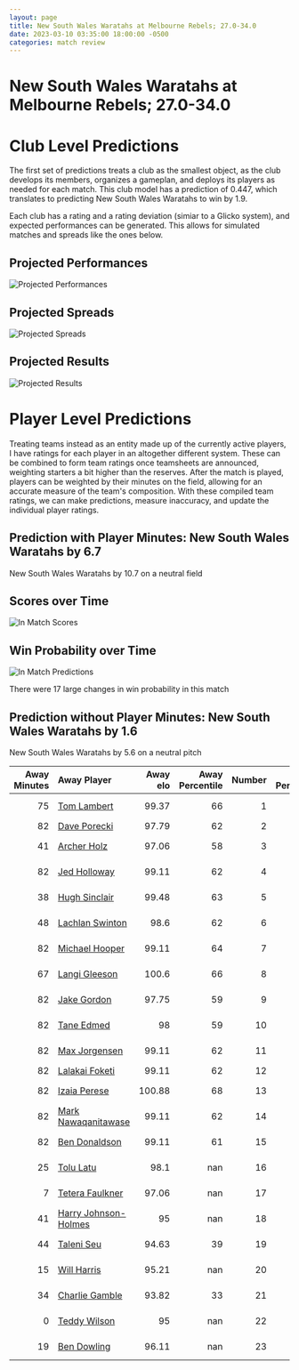 ```yaml
---  
layout: page  
title: New South Wales Waratahs at Melbourne Rebels; 27.0-34.0  
date: 2023-03-10 03:35:00 18:00:00 -0500  
categories: match review  
---
```

# New South Wales Waratahs at Melbourne Rebels; 27.0-34.0

# Club Level Predictions


The first set of predictions treats a club as the smallest object, as the club develops its members, organizes a gameplan, and deploys its players as needed for each match. This club model has a prediction of 0.447, which translates to predicting New South Wales Waratahs to win by 1.9.

Each club has a rating and a rating deviation (simiar to a Glicko system), and expected performances can be generated. This allows for simulated matches and spreads like the ones below.
## Projected Performances


![Projected Performances](plots/performances_2023-03-10-MelbourneRebels-NewSouthWalesWaratahs.png)
## Projected Spreads


![Projected Spreads](plots/spreads_2023-03-10-MelbourneRebels-NewSouthWalesWaratahs.png)
## Projected Results


![Projected Results](plots/resultbar_2023-03-10-MelbourneRebels-NewSouthWalesWaratahs.png)
# Player Level Predictions


Treating teams instead as an entity made up of the currently active players, I have ratings for each player in an altogether different system. These can be combined to form team ratings once teamsheets are announced, weighting starters a bit higher than the reserves. After the match is played, players can be weighted by their minutes on the field, allowing for an accurate measure of the team's composition. With these compiled team ratings, we can make predictions, measure inaccuracy, and update the individual player ratings.
## Prediction with Player Minutes: New South Wales Waratahs by 6.7


New South Wales Waratahs by 10.7 on a neutral field
## Scores over Time


![In Match Scores](plots/recap_scores_2023-03-10-MelbourneRebels-NewSouthWalesWaratahs.png)
## Win Probability over Time


![In Match Predictions](plots/recap_prob_2023-03-10-MelbourneRebels-NewSouthWalesWaratahs.png)

There were 17 large changes in win probability in this match
## Prediction without Player Minutes: New South Wales Waratahs by 1.6


New South Wales Waratahs by 5.6 on a neutral pitch



|   Away Minutes | Away Player                                                             |   Away elo |   Away Percentile |   Number |   Home Percentile |   Home elo | Home Player                                                          |   Home Minutes |
|---------------:|:------------------------------------------------------------------------|-----------:|------------------:|---------:|------------------:|-----------:|:---------------------------------------------------------------------|---------------:|
|             75 | [Tom Lambert](..//playerfiles//TomLambert_cleaned.md)                   |      99.37 |                66 |        1 |                48 |      94.35 | [Matt Gibbon](..//playerfiles//MattGibbon_cleaned.md)                |             78 |
|             82 | [Dave Porecki](..//playerfiles//DavePorecki_cleaned.md)                 |      97.79 |                62 |        2 |                50 |      93.91 | [Alex Mafi](..//playerfiles//AlexMafi_cleaned.md)                    |             62 |
|             41 | [Archer Holz](..//playerfiles//ArcherHolz_cleaned.md)                   |      97.06 |                58 |        3 |               nan |      95    | [Cabous Eloff](..//playerfiles//CabousEloff_cleaned.md)              |             49 |
|             82 | [Jed Holloway](..//playerfiles//JedHolloway_cleaned.md)                 |      99.11 |                62 |        4 |                48 |      94.54 | [Josh Canham](..//playerfiles//JoshCanham_cleaned.md)                |             67 |
|             38 | [Hugh Sinclair](..//playerfiles//HughSinclair_cleaned.md)               |      99.48 |                63 |        5 |                45 |      93.44 | [Trevor Hosea](..//playerfiles//TrevorHosea_cleaned.md)              |             65 |
|             48 | [Lachlan Swinton](..//playerfiles//LachlanSwinton_cleaned.md)           |      98.6  |                62 |        6 |                61 |      96.13 | [Josh Kemeny](..//playerfiles//JoshKemeny_cleaned.md)                |             82 |
|             82 | [Michael Hooper](..//playerfiles//MichaelHooper_cleaned.md)             |      99.11 |                64 |        7 |                46 |      93.06 | [Brad Wilkin](..//playerfiles//BradWilkin_cleaned.md)                |             57 |
|             67 | [Langi Gleeson](..//playerfiles//LangiGleeson_cleaned.md)               |     100.6  |                66 |        8 |                48 |      95.22 | [Richard Hardwick](..//playerfiles//RichardHardwick_cleaned.md)      |             82 |
|             82 | [Jake Gordon](..//playerfiles//JakeGordon_cleaned.md)                   |      97.75 |                59 |        9 |                49 |      94.47 | [Ryan Louwrens](..//playerfiles//RyanLouwrens_cleaned.md)            |             70 |
|             82 | [Tane Edmed](..//playerfiles//TaneEdmed_cleaned.md)                     |      98    |                59 |       10 |                48 |      94.54 | [Carter Gordon](..//playerfiles//CarterGordon_cleaned.md)            |             82 |
|             82 | [Max Jorgensen](..//playerfiles//MaxJorgensen_cleaned.md)               |      99.11 |                62 |       11 |                51 |      95.45 | [Monty Ioane](..//playerfiles//MontyIoane_cleaned.md)                |             82 |
|             82 | [Lalakai Foketi](..//playerfiles//LalakaiFoketi_cleaned.md)             |      99.11 |                62 |       12 |                47 |      94.54 | [Stacey Ili](..//playerfiles//StaceyIli_cleaned.md)                  |             79 |
|             82 | [Izaia Perese](..//playerfiles//IzaiaPerese_cleaned.md)                 |     100.88 |                68 |       13 |                47 |      94.54 | [Reece Hodge](..//playerfiles//ReeceHodge_cleaned.md)                |             82 |
|             82 | [Mark Nawaqanitawase](..//playerfiles//MarkNawaqanitawase_cleaned.md)   |      99.11 |                62 |       14 |                49 |      94.54 | [Lachie Anderson](..//playerfiles//LachieAnderson_cleaned.md)        |             82 |
|             82 | [Ben Donaldson](..//playerfiles//BenDonaldson_cleaned.md)               |      99.11 |                61 |       15 |                61 |      98.64 | [Nick Jooste](..//playerfiles//NickJooste_cleaned.md)                |             63 |
|             25 | [Tolu Latu](..//playerfiles//ToluLatu_cleaned.md)                       |      98.1  |               nan |       16 |               nan |      95.63 | [Jordan Uelese](..//playerfiles//JordanUelese_cleaned.md)            |             20 |
|              7 | [Tetera Faulkner](..//playerfiles//TeteraFaulkner_cleaned.md)           |      97.06 |               nan |       17 |               nan |      93.86 | [Cameron Orr](..//playerfiles//CameronOrr_cleaned.md)                |             11 |
|             41 | [Harry Johnson-Holmes](..//playerfiles//HarryJohnson-Holmes_cleaned.md) |      95    |               nan |       18 |               nan |      94.64 | [Pone Fa'amausili](..//playerfiles//PoneFa'amausili_cleaned.md)      |             33 |
|             44 | [Taleni Seu](..//playerfiles//TaleniSeu_cleaned.md)                     |      94.63 |                39 |       19 |                46 |      93.19 | [Tuaina Taii Tualima](..//playerfiles//TuainaTaiiTualima_cleaned.md) |             25 |
|             15 | [Will Harris](..//playerfiles//WillHarris_cleaned.md)                   |      95.21 |               nan |       20 |               nan |      95.97 | [Vaiolini Ekuasi](..//playerfiles//VaioliniEkuasi_cleaned.md)        |             25 |
|             34 | [Charlie Gamble](..//playerfiles//CharlieGamble_cleaned.md)             |      93.82 |                33 |       21 |               nan |      95.07 | [James Tuttle](..//playerfiles//JamesTuttle_cleaned.md)              |             12 |
|              0 | [Teddy Wilson](..//playerfiles//TeddyWilson_cleaned.md)                 |      95    |               nan |       22 |               nan |      94.09 | [Lukas Ripley](..//playerfiles//LukasRipley_cleaned.md)              |             19 |
|             19 | [Ben Dowling](..//playerfiles//BenDowling_cleaned.md)                   |      96.11 |               nan |       23 |               nan |      95    | [David Feliuai](..//playerfiles//DavidFeliuai_cleaned.md)            |              3 |


